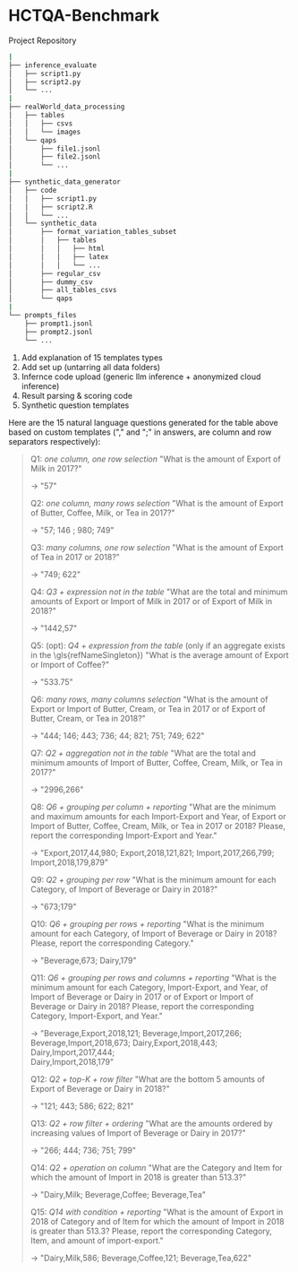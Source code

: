 # HCTQA-Benchmark

Project Repository  
``` bash
|
├── inference_evaluate
│   ├── script1.py
│   ├── script2.py
│   └── ...
|
├── realWorld_data_processing
│   ├── tables
│   │   ├── csvs
│   │   └── images
│   └── qaps
│       ├── file1.jsonl
│       ├── file2.jsonl
│       └── ...
|
├── synthetic_data_generator
│   ├── code
│   │   ├── script1.py
│   │   ├── script2.R
│   │   └── ...
│   └── synthetic_data
│       ├── format_variation_tables_subset
│       │   ├── tables
│       │   │   ├── html
│       │   │   ├── latex
│       │   │   └── ...
│       ├── regular_csv
│       ├── dummy_csv
│       ├── all_tables_csvs
│       └── qaps
|
└── prompts_files
    ├── prompt1.jsonl
    ├── prompt2.jsonl
    └── ...
```
1. Add explanation of 15 templates types  
2. Add set up (untarring all data folders)  
3. Infernce code upload (generic llm inference + anonymized cloud inference)  
4. Result parsing & scoring code
5. Synthetic question templates


Here are the 15 natural language questions generated for the table above based on custom templates ("," and ";" in answers, are column and row separators respectively):

> Q1: *one column, one row selection* "What is the amount of Export of Milk in 2017?"
>
> $\rightarrow$ "57"
> 
> Q2: *one column, many rows selection* "What is the amount of Export of Butter, Coffee, Milk, or Tea in 2017?"
>
> $\rightarrow$ "57; 146 ; 980; 749"
> 
> Q3: *many columns, one row selection* "What is the amount of Export of Tea in 2017 or 2018?"
>
> $\rightarrow$ "749; 622"
> 
> Q4: *Q3 + expression not in the table* "What are the total and minimum amounts of Export or Import of Milk in 2017 or of Export of Milk in 2018?"
>
> $\rightarrow$ "1442,57"
> 
> Q5: (opt): *Q4 + expression from the table* (only if an aggregate exists in the \gls{refNameSingleton}) "What is the average amount of Export or Import of Coffee?"
>
> $\rightarrow$ "533.75"
> 
> Q6: *many rows, many columns selection* "What is the amount of Export or Import of Butter, Cream, or Tea in 2017 or of Export of Butter, Cream, or Tea in 2018?"
>
> $\rightarrow$ "444; 146; 443; 736; 44; 821; 751; 749; 622"
> 
> Q7: *Q2 + aggregation not in the table* "What are the total and minimum amounts of Import of Butter, Coffee, Cream, Milk, or Tea in 2017?"
>
> $\rightarrow$ "2996,266"
> 
> Q8: *Q6 + grouping per column + reporting* "What are the minimum and maximum amounts for each Import-Export and Year, of Export or Import of Butter, Coffee, Cream, Milk, or Tea in 2017 or 2018? Please, report the corresponding Import-Export and Year."
>
> $\rightarrow$ "Export,2017,44,980; Export,2018,121,821; Import,2017,266,799; Import,2018,179,879"
> 
> Q9: *Q2 + grouping per row*  "What is the minimum amount for each Category, of Import of Beverage or Dairy in 2018?"
>
> $\rightarrow$ "673;179"
> 
> Q10: *Q6 + grouping per rows + reporting* "What is the minimum amount for each Category, of Import of Beverage or Dairy in 2018? Please, report the corresponding Category."
>
> $\rightarrow$ "Beverage,673; Dairy,179"
> 
> Q11: *Q6 + grouping per rows and columns + reporting* "What is the minimum amount for each Category, Import-Export, and Year, of Import of Beverage or Dairy in 2017 or of Export or Import of Beverage or Dairy in 2018? Please, report the corresponding Category, Import-Export, and Year."
>
> $\rightarrow$
>   "Beverage,Export,2018,121;
>    Beverage,Import,2017,266;
>    Beverage,Import,2018,673; 
>    Dairy,Export,2018,443;
>    Dairy,Import,2017,444;  
>    Dairy,Import,2018,179"
>   
> Q12: *Q2 + top-K + row filter* "What are the bottom 5 amounts of Export of Beverage or Dairy in 2018?"
>
> $\rightarrow$ "121; 443; 586; 622; 821"
> 
> Q13: *Q2 + row filter + ordering* "What are the amounts ordered by increasing values of Import of Beverage or Dairy in 2017?"
>
> $\rightarrow$ "266; 444; 736; 751; 799"
> 
> Q14: *Q2 + operation on column* "What are the Category and Item for which the amount of Import in 2018 is greater than 513.3?"
>
> $\rightarrow$ "Dairy,Milk; Beverage,Coffee; Beverage,Tea"
> 
> Q15: *Q14 with condition + reporting* "What is the amount of Export in 2018 of Category and of Item for which the amount of Import in 2018 is greater than 513.3? Please, report the corresponding Category, Item, and amount of import-export."
>
> $\rightarrow$ "Dairy,Milk,586; Beverage,Coffee,121; Beverage,Tea,622"
> 
